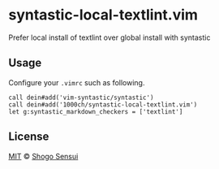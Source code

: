 # syntastic-local-textlint.vim

Prefer local install of textlint over global install with syntastic

## Usage

Configure your `.vimrc` such as following.

```vim
call dein#add('vim-syntastic/syntastic')
call dein#add('1000ch/syntastic-local-textlint.vim')
let g:syntastic_markdown_checkers = ['textlint']
```

## License

[MIT](https://1000ch.mit-license.org) © [Shogo Sensui](https://github.com/1000ch)
